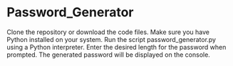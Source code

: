 # Password_Generator
Clone the repository or download the code files.
Make sure you have Python installed on your system.
Run the script password_generator.py using a Python interpreter.
Enter the desired length for the password when prompted.
The generated password will be displayed on the console.
